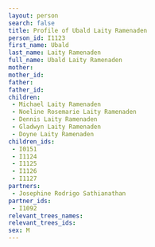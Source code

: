 ```yaml
---
layout: person
search: false
title: Profile of Ubald Laity Ramenaden
person_id: I1123
first_name: Ubald
last_name: Laity Ramenaden
full_name: Ubald Laity Ramenaden
mother: 
mother_id: 
father: 
father_id: 
children:
 - Michael Laity Ramenaden
 - Noeline Rosemarie Laity Ramenaden
 - Dennis Laity Ramenaden
 - Gladwyn Laity Ramenaden
 - Doyne Laity Ramenaden
children_ids:
 - I0151
 - I1124
 - I1125
 - I1126
 - I1127
partners:
 - Josephine Rodrigo Sathianathan
partner_ids:
 - I1092
relevant_trees_names:
relevant_trees_ids:
sex: M
---
```


